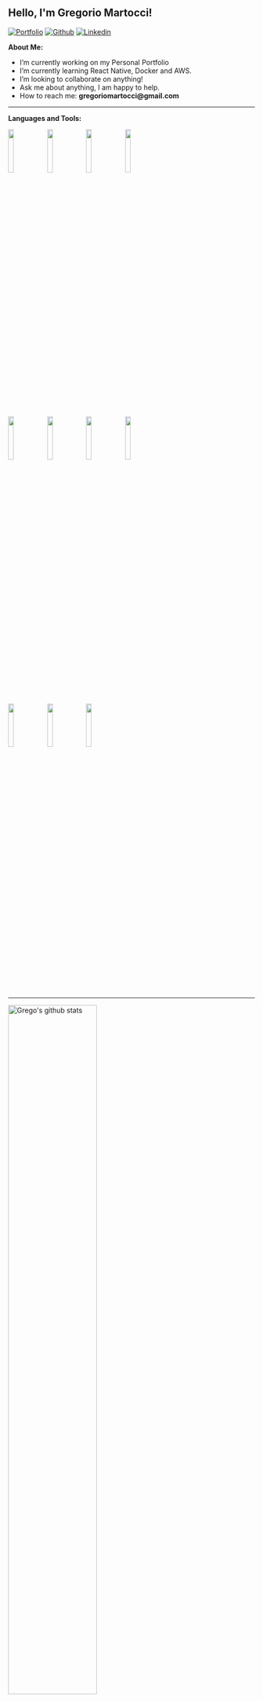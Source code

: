 <!-- Your title -->
## Hello, I'm Gregorio Martocci!

<!-- Your badges
You can use the website to generate badges: https://shields.io/
-->

[![Portfolio](https://img.shields.io/badge/-Portfolio-red?style=flat&logo=appveyor&logoColor=white)](https://martocci-dev.com)
[![Github](https://img.shields.io/badge/-Github-000?style=flat&logo=Github&logoColor=white)](https://github.com/gregoriomartocci)
[![Linkedin](https://img.shields.io/badge/-LinkedIn-blue?style=flat&logo=Linkedin&logoColor=white)](https://www.linkedin.com/in/gregorio-martocci-b082a71a9/)

<!-- Talking about you -->
**About Me:**

- I’m currently working on my Personal Portfolio
- I’m currently learning React Native, Docker and AWS.
- I’m looking to collaborate on anything!
- Ask me about anything, I am happy to help.
- How to reach me: __gregoriomartocci@gmail.com__

---

**Languages and Tools:**

<p>
  <code><img width="15%" src="https://www.vectorlogo.zone/logos/javascript/javascript-ar21.svg"></code>
  <code><img width="15%" src="https://www.vectorlogo.zone/logos/reactjs/reactjs-ar21.svg"></code>
  <code><img width="15%" src="https://www.vectorlogo.zone/logos/getbootstrap/getbootstrap-ar21.svg"></code>
  <code><img width="15%" src="https://www.vectorlogo.zone/logos/nodejs/nodejs-ar21.svg"></code>

  <br />
  <code><img width="15%" src="https://www.vectorlogo.zone/logos/expressjs/expressjs-ar21.svg"></code>
  <code><img width="15%" src="https://www.vectorlogo.zone/logos/mysql/mysql-ar21.svg"></code>
  <code><img width="15%" src="https://www.vectorlogo.zone/logos/postgresql/postgresql-ar21.svg"></code>
  <code><img width="15%" src="https://www.vectorlogo.zone/logos/git-scm/git-scm-ar21.svg"></code>

  <br />
  <code><img width="15%" src="https://www.vectorlogo.zone/logos/mongodb/mongodb-ar21.svg"></code>
  <code><img width="15%" src="https://www.vectorlogo.zone/logos/npmjs/npmjs-ar21.svg"></code>
  <code><img width="15%" src="https://www.vectorlogo.zone/logos/js_webpack/js_webpack-ar21.svg"></code>
  
</p>

---

<a href="https://github.com/zjayers/github-readme-stats">
   <img width="60%" alt="Grego's github stats" src="https://github-readme-stats.vercel.app/api?username=gregoriomartocci&show_icons=true&hide_border=true" />
</a>
